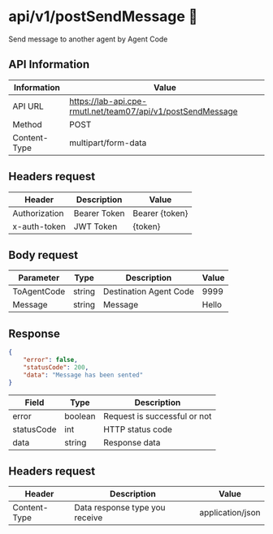 # api/v1/postSendMessage 💬
Send message to another agent by Agent Code

## API Information
| Information  | Value                                                       |
|--------------|-------------------------------------------------------------|
| API URL      | https://lab-api.cpe-rmutl.net/team07/api/v1/postSendMessage |
| Method       | POST                                                        |
| Content-Type | multipart/form-data                                         |

## Headers request
| Header        | Description  | Value          |
|---------------|--------------|----------------|
| Authorization | Bearer Token | Bearer {token} |
| x-auth-token  | JWT Token    | {token}        |

## Body request
| Parameter   | Type   | Description            | Value |
|-------------|--------|------------------------|-------|
| ToAgentCode | string | Destination Agent Code | 9999  |
| Message     | string | Message                | Hello |

## Response
```json
{
    "error": false,
    "statusCode": 200,
    "data": "Message has been sented"
}
```

| Field      | Type    | Description                  |
|------------|---------|------------------------------|
| error      | boolean | Request is successful or not |
| statusCode | int     | HTTP status code             |
| data       | string  | Response data                |


## Headers request
| Header       | Description                    | Value            |
|--------------|--------------------------------|------------------|
| Content-Type | Data response type you receive | application/json |

